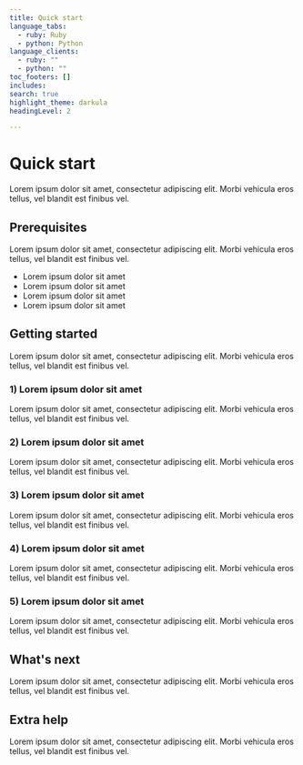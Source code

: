 ```yaml
---
title: Quick start
language_tabs:
  - ruby: Ruby
  - python: Python
language_clients:
  - ruby: ""
  - python: ""
toc_footers: []
includes:
search: true
highlight_theme: darkula
headingLevel: 2

---
```


# Quick start

Lorem ipsum dolor sit amet, consectetur adipiscing elit. Morbi vehicula eros
tellus, vel blandit est finibus vel.

## Prerequisites

Lorem ipsum dolor sit amet, consectetur adipiscing elit. Morbi vehicula eros
tellus, vel blandit est finibus vel.

* Lorem ipsum dolor sit amet
* Lorem ipsum dolor sit amet
* Lorem ipsum dolor sit amet
* Lorem ipsum dolor sit amet

## Getting started

Lorem ipsum dolor sit amet, consectetur adipiscing elit. Morbi vehicula eros
tellus, vel blandit est finibus vel.

### 1) Lorem ipsum dolor sit amet

Lorem ipsum dolor sit amet, consectetur adipiscing elit. Morbi vehicula eros
tellus, vel blandit est finibus vel.

### 2) Lorem ipsum dolor sit amet

Lorem ipsum dolor sit amet, consectetur adipiscing elit. Morbi vehicula eros
tellus, vel blandit est finibus vel.

### 3) Lorem ipsum dolor sit amet

Lorem ipsum dolor sit amet, consectetur adipiscing elit. Morbi vehicula eros
tellus, vel blandit est finibus vel.

### 4) Lorem ipsum dolor sit amet

Lorem ipsum dolor sit amet, consectetur adipiscing elit. Morbi vehicula eros
tellus, vel blandit est finibus vel.

### 5) Lorem ipsum dolor sit amet

Lorem ipsum dolor sit amet, consectetur adipiscing elit. Morbi vehicula eros
tellus, vel blandit est finibus vel.

## What's next

Lorem ipsum dolor sit amet, consectetur adipiscing elit. Morbi vehicula eros
tellus, vel blandit est finibus vel.

## Extra help

Lorem ipsum dolor sit amet, consectetur adipiscing elit. Morbi vehicula eros
tellus, vel blandit est finibus vel.
